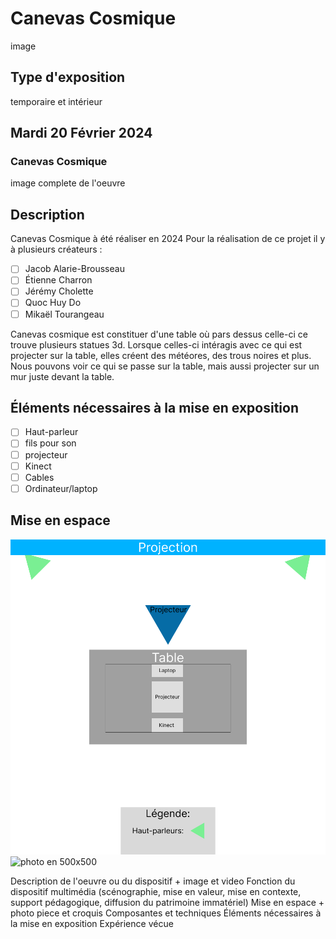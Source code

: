 # Canevas Cosmique

image

## Type d'exposition
temporaire et intérieur

## Mardi 20 Février 2024

### Canevas Cosmique

image complete de l'oeuvre

## Description 
Canevas Cosmique à été réaliser en 2024
Pour la réalisation de ce projet il y à plusieurs créateurs :
- [ ] Jacob Alarie-Brousseau
- [ ] Étienne Charron
- [ ] Jérémy Cholette
- [ ] Quoc Huy Do
- [ ] Mikaël Tourangeau

Canevas cosmique est constituer d'une table où pars dessus celle-ci ce trouve plusieurs statues 3d. Lorsque celles-ci intéragis avec ce qui est projecter sur la table, elles créent des météores, des trous noires et plus. Nous pouvons voir ce qui se passe sur la table, mais aussi projecter sur un mur juste devant la table.

## Éléments nécessaires à la mise en exposition
- [ ] Haut-parleur
- [ ] fils pour son
- [ ] projecteur
- [ ] Kinect
- [ ] Cables
- [ ] Ordinateur/laptop

## Mise en espace 

![photo en 500x500](media/schema_canevas_cosmique.png) ![photo en 500x500](media/vue_complete_table_canevas_cosmique.)












Description de l'oeuvre ou du dispositif + image et video
Fonction du dispositif multimédia (scénographie, mise en valeur, mise en contexte, support pédagogique, diffusion du patrimoine immatériel)
Mise en espace + photo piece et croquis
Composantes et techniques
Éléments nécessaires à la mise en exposition
Expérience vécue
